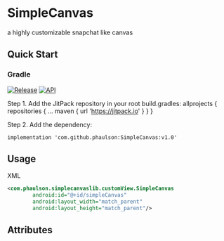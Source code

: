 # SimpleCanvas
a highly customizable snapchat like canvas

## Quick Start
### Gradle
<a href="https://jitpack.io/#phaulson/SimpleCanvas">![Release](https://jitpack.io/v/phaulson/SimpleCanvas.svg)</a>
<a href="https://android-arsenal.com/api?level=24">![API](https://img.shields.io/badge/API-24%2B-brightgreen.svg?style=flat)</a>

Step 1. Add the JitPack repository in your root build.gradles:
allprojects {
    repositories {
        ...
        maven { url 'https://jitpack.io' }
    }
}

Step 2. Add the dependency:
```
implementation 'com.github.phaulson:SimpleCanvas:v1.0'
```

##  Usage

XML
```xml
<com.phaulson.simplecanvaslib.customView.SimpleCanvas
        android:id="@+id/simpleCanvas"
        android:layout_width="match_parent"
        android:layout_height="match_parent"/>
```

## Attributes


